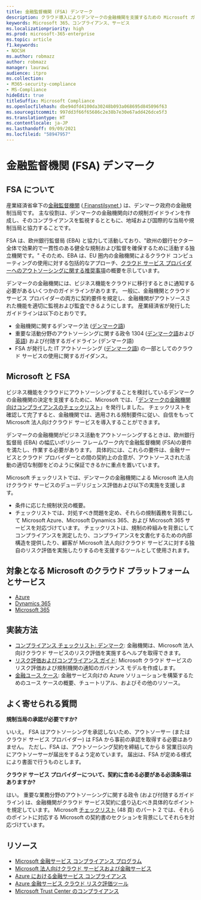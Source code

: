 ```yaml
---
title: 金融監督機関 (FSA) デンマーク
description: クラウド導入によりデンマークの金融機関を支援するための Microsoft ガイダンスです。
keywords: Microsoft 365、コンプライアンス、サービス
ms.localizationpriority: high
ms.prod: microsoft-365-enterprise
ms.topic: article
f1.keywords:
- NOCSH
ms.author: robmazz
author: robmazz
manager: laurawi
audience: itpro
ms.collection:
- M365-security-compliance
- MS-Compliance
hideEdit: true
titleSuffix: Microsoft Compliance
ms.openlocfilehash: dbe94dfd4100da30248b093a068695d845096f63
ms.sourcegitcommit: 997dd3f66f65686c2e38b7e30e67add426dce5f3
ms.translationtype: HT
ms.contentlocale: ja-JP
ms.lasthandoff: 09/09/2021
ms.locfileid: "58947957"
---
```

# <a name="financial-supervisory-authority-fsa-denmark"></a>金融監督機関 (FSA) デンマーク

## <a name="about-the-fsa"></a>FSA について

産業経済省傘下の[金融監督機関](https://www.dfsa.dk/) ([ Finanstilsynet ](https://www.finanstilsynet.dk/)) は、デンマーク政府の金融規制当局です。 主な役割は、デンマークの金融機関向けの規制ガイドラインを作成し、そのコンプライアンスを監視するとともに、地域および国際的な当局や規制当局と協力することです。

FSA は、欧州銀行監督局 (EBA) と協力して活動しており、"欧州の銀行セクター全体で効果的で一貫性のある健全な規制および監督を確保するために活動する独立機関です。" そのため、EBA は、EU 圏内の金融機関によるクラウド コンピューティングの使用に対する包括的なアプローチ、[クラウド サービス プロバイダーへのアウトソーシングに関する推奨事項](https://eba.europa.eu/documents/10180/2170121/Final+draft+Recommendations+on+Cloud+Outsourcing+%28EBA-Rec-2017-03%29.pdf/5fa5cdde-3219-4e95-946d-0c0d05494362)の概要を示しています。

デンマークの金融機関には、ビジネス機能をクラウドに移行するときに通知する必要があるいくつかのガイドラインがあります。 一般に、金融機関とクラウド サービス プロバイダーの両方に契約要件を規定し、金融機関がアウトソースされた機能を適切に監視および監査できるようにします。 産業経済省が発行したガイドラインは以下のとおりです。

- 金融機関に関するデンマーク法 ([デンマーク語](https://www.retsinformation.dk/Forms/R0710.aspx?id=193767))
- 重要な活動分野のアウトソーシングに関する政令 1304 ([デンマーク語](https://www.retsinformation.dk/Forms/R0710.aspx?id=134352)および[英語](https://www.finanstilsynet.dk/~/media/Lovgivning/Oversat-lovgivning/Executive-orders/1304_251110-pdf.pdf)) および付随するガイドライン (デンマーク語)
- FSA が発行した IT アウトソーシング ([デンマーク語](https://www.finanstilsynet.dk/Tilsyn/Information-om-udvalgte-tilsynsomraader/It-tilsyn/Anvendelse-af-cloud-tjenester-som-led-i-IT-outsourcing)) の一部としてのクラウド サービスの使用に関するガイダンス。

## <a name="microsoft-and-the-fsa"></a>Microsoft と FSA

ビジネス機能をクラウドにアウトソーシングすることを検討しているデンマークの金融機関の決定を支援するために、Microsoft では、「[デンマークの金融機関向けコンプライアンスのチェックリスト](https://servicetrust.microsoft.com/ViewPage/TrustDocumentsV3?command=Download&downloadType=Document&downloadId=524cc66f-b292-49e9-aa14-04560401baa0&tab=7f51cb60-3d6c-11e9-b2af-7bb9f5d2d913&docTab=7f51cb60-3d6c-11e9-b2af-7bb9f5d2d913_Compliance_Guides)」を発行しました。 チェックリストを確認して完了すると、金融機関では、適用される規制要件に従い、自信をもって Microsoft 法人向けクラウド サービスを導入することができます。

デンマークの金融機関がビジネス活動をアウトソーシングするときは、欧州銀行監督局 (EBA) の幅広いポリシー フレームワーク内で金融監督機関 (FSA)の要件を満たし、作業する必要があります。 具体的には、これらの要件は、金融サービスとクラウド プロバイダーとの間の契約上の合意が、アウトソースされた活動の適切な制御をどのように保証できるかに重点を置いています。

Microsoft チェックリストでは、デンマークの金融機関による Microsoft 法人向けクラウド サービスのデューデリジェンス評価および以下の実施を支援します。

- 条件に応じた規制状況の概要。
- チェックリストでは、対処すべき問題を定め、それらの規制義務を背景にして Microsoft Azure、Microsoft Dynamics 365、および Microsoft 365 サービスを対応づけています。 チェックリストは、規制の枠組みを背景にしてコンプライアンスを測定したり、コンプライアンスを文書化するための内部構造を提供したり、顧客が Microsoft 法人向けクラウド サービスに対する独自のリスク評価を実施したりするのを支援するツールとして使用されます。

## <a name="microsoft-in-scope-cloud-platforms--services"></a>対象となる Microsoft のクラウド プラットフォームとサービス

- [Azure](https://gallery.technet.microsoft.com/Overview-of-Azure-c1be3942)
- [Dynamics 365](https://aka.ms/d365-compliance-list)
- [Microsoft 365](https://aka.ms/RiskGovernanceGuide)

## <a name="how-to-implement"></a>実装方法

- [コンプライアンス チェックリスト: デンマーク](https://servicetrust.microsoft.com/ViewPage/TrustDocumentsV3?command=Download&downloadType=Document&downloadId=524cc66f-b292-49e9-aa14-04560401baa0&tab=7f51cb60-3d6c-11e9-b2af-7bb9f5d2d913&docTab=7f51cb60-3d6c-11e9-b2af-7bb9f5d2d913_Compliance_Guides): 金融機関は、Microsoft 法人向けクラウド サービスのリスク評価を実施するヘルプを取得できます。
- [リスク評価およびコンプライアンス ガイド](https://servicetrust.microsoft.com/ViewPage/TrustDocuments?command=Download&downloadType=Document&downloadId=edee9b14-3661-4a16-ba83-c35caf672bd7&docTab=6d000410-c9e9-11e7-9a91-892aae8839ad_FAQ_and_White_Papers): Microsoft クラウド サービスのリスク評価および規制機関の通知のガバナンス モデルを作成します。
- [金融ユース ケース](/previous-versions/azure/industry-marketing/financial/index): 金融サービス向けの Azure ソリューションを構築するためのユース ケースの概要、チュートリアル、およびその他のリソース。

## <a name="frequently-asked-questions"></a>よく寄せられる質問

**規制当局の承認が必要ですか?**

いいえ。 FSA はアウトソーシングを承認しないため、アウトソーサー (またはクラウド サービス プロバイダー) は FSA から事前の承認を取得する必要はありません。 ただし、FSA は、アウトソーシング契約を締結してから 8 営業日以内にアウトソーサーが届出をするよう定めています。 届出は、FSA が定める様式により書面で行うものとします。

**クラウド サービス プロバイダーについて、契約に含める必要がある必須条項はありますか?**

はい。 重要な業務分野のアウトソーシングに関する政令 (および付随するガイドライン) は、金融機関がクラウド サービス契約に盛り込むべき具体的なポイントを規定しています。 Microsoft [チェックリスト](https://servicetrust.microsoft.com/ViewPage/TrustDocumentsV3?command=Download&downloadType=Document&downloadId=524cc66f-b292-49e9-aa14-04560401baa0&tab=7f51cb60-3d6c-11e9-b2af-7bb9f5d2d913&docTab=7f51cb60-3d6c-11e9-b2af-7bb9f5d2d913_Compliance_Guides) (48 頁) のパート 2 では、それらのポイントに対応する Microsoft の契約書のセクションを背景にしてそれらを対応づけています。

## <a name="resources"></a>リソース

- [Microsoft 金融サービス コンプライアンス プログラム](https://download.microsoft.com/download/6/4/7/64707E3E-6D3E-45D0-8207-A0EA3201B4A6/Microsoft%20Cloud%20-%20Financial%20Services%20Compliance%20Program%20(Print).pdf)
- [Microsoft 法人向けクラウド サービスおよび金融サービス](https://servicetrust.microsoft.com/viewpage/financialservicesoverview)
- [Azure における金融サービス コンプライアンス](https://azure.microsoft.com/resources/videos/azurecon-2015-financial-services-compliance-in-azure/)
- [Azure 金融サービス クラウド リスク評価ツール](https://servicetrust.microsoft.com/ViewPage/FFIECBlueprint?command=Download&downloadType=Document&downloadId=079a1973-711a-428f-9312-9ddd290cff7b&docTab=c726d5c0-2d1e-11e8-a485-57140ec19669_PaaS)
- [Microsoft Trust Center のコンプライアンス](https://www.microsoft.com/trust-center/compliance/compliance-overview)
